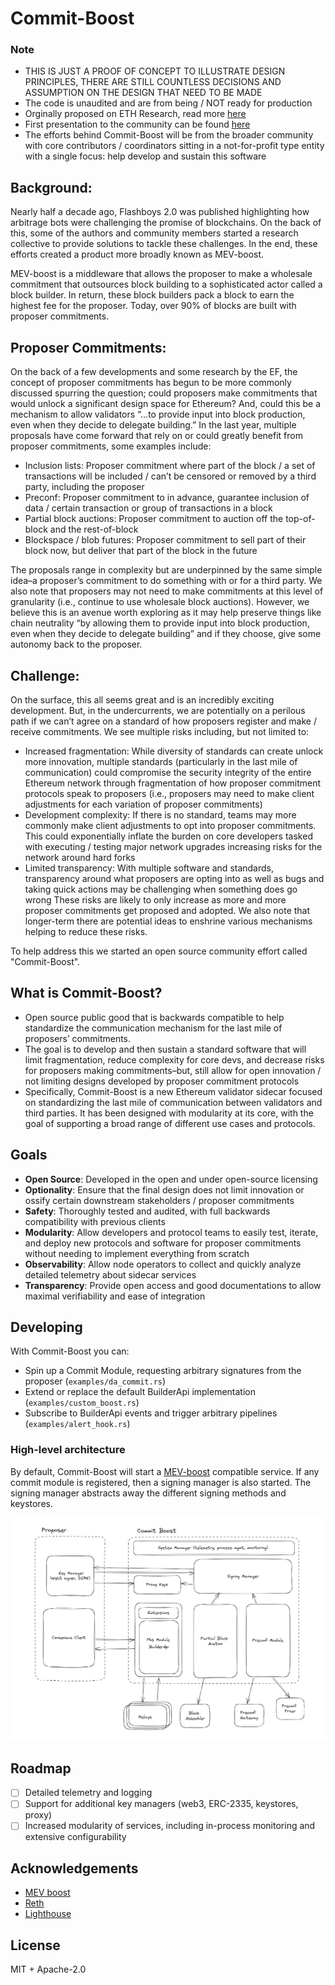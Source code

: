 # Commit-Boost
### Note
- THIS IS JUST A PROOF OF CONCEPT TO ILLUSTRATE DESIGN PRINCIPLES, THERE ARE STILL COUNTLESS DECISIONS AND ASSUMPTION ON THE DESIGN THAT NEED TO BE MADE
- The code is unaudited and are from being / NOT ready for production
- Orginally proposed on ETH Research, read more [here](https://ethresear.ch/t/based-proposer-commitments-ethereum-s-marketplace-for-proposer-commitments/19517)
- First presentation to the community can be found [here](https://www.youtube.com/watch?v=jrm4ZUoj9xY&list=PLJqWcTqh_zKHDFarAcF29QfdMlUpReZrR&index=11)
- The efforts behind Commit-Boost will be from the broader community with core contributors / coordinators sitting in a not-for-profit type entity with a single focus: help develop and sustain this software

## Background:

Nearly half a decade ago, Flashboys 2.0 was published highlighting how arbitrage bots were challenging the promise of blockchains. On the back of this, some of the authors and community members started a research collective to provide solutions to tackle these challenges. In the end, these efforts created a product more broadly known as MEV-boost.

MEV-boost is a middleware that allows the proposer to make a wholesale commitment that outsources block building to a sophisticated actor called a block builder. In return, these block builders pack a block to earn the highest fee for the proposer. Today, over 90% of blocks are built with proposer commitments.

## Proposer Commitments:

On the back of a few developments and some research by the EF, the concept of proposer commitments has begun to be more commonly discussed spurring the question; could proposers make commitments that would unlock a significant design space for Ethereum? And, could this be a mechanism to allow validators “…to provide input into block production, even when they decide to delegate building.” In the last year, multiple proposals have come forward that rely on or could greatly benefit from proposer commitments, some examples include:

- Inclusion lists: Proposer commitment where part of the block / a set of transactions will be included / can’t be censored or removed by a third party, including the proposer
- Preconf: Proposer commitment to in advance, guarantee inclusion of data / certain transaction or group of transactions in a block
- Partial block auctions: Proposer commitment to auction off the top-of-block and the rest-of-block
- Blockspace / blob futures: Proposer commitment to sell part of their block now, but deliver that part of the block in the future

The proposals range in complexity but are underpinned by the same simple idea–a proposer’s commitment to do something with or for a third party. We also note that proposers may not need to make commitments at this level of granularity (i.e., continue to use wholesale block auctions). However, we believe this is an avenue worth exploring as it may help preserve things like chain neutrality “by allowing them to provide input into block production, even when they decide to delegate building” and if they choose, give some autonomy back to the proposer.

## Challenge:

On the surface, this all seems great and is an incredibly exciting development. But, in the undercurrents, we are potentially on a perilous path if we can’t agree on a standard of how proposers register and make / receive commitments. We see multiple risks including, but not limited to:

- Increased fragmentation: While diversity of standards can create unlock more innovation, multiple standards (particularly in the last mile of communication) could compromise the security integrity of the entire Ethereum network through fragmentation of how proposer commitment protocols speak to proposers (i.e., proposers may need to make client adjustments for each variation of proposer commitments)
- Development complexity: If there is no standard, teams may more commonly make client adjustments to opt into proposer commitments. This could exponentially inflate the burden on core developers tasked with executing / testing major network upgrades increasing risks for the network around hard forks
- Limited transparency: With multiple software and standards, transparency around what proposers are opting into as well as bugs and taking quick actions may be challenging when something does go wrong
These risks are likely to only increase as more and more proposer commitments get proposed and adopted. We also note that longer-term there are potential ideas to enshrine various mechanisms helping to reduce these risks.

To help address this we started an open source community effort called "Commit-Boost". 

## What is Commit-Boost?
- Open source public good that is backwards compatible to help standardize the communication mechanism for the last mile of proposers’ commitments. 
- The goal is to develop and then sustain a standard software that will limit fragmentation, reduce complexity for core devs, and decrease risks for proposers making commitments–but, still allow for open innovation / not limiting designs developed by proposer commitment protocols
- Specifically, Commit-Boost is a new Ethereum validator sidecar focused on standardizing the last mile of communication between validators and third parties. It has been designed with modularity at its core, with the goal of supporting a broad range of different use cases and protocols.

## Goals
- **Open Source**: Developed in the open and under open-source licensing 
- **Optionality**: Ensure that the final design does not limit innovation or ossify certain downstream stakeholders / proposer commitments
- **Safety**: Thoroughly tested and audited, with full backwards compatibility with previous clients 
- **Modularity**: Allow developers and protocol teams to easily test, iterate, and deploy new protocols and software for proposer commitments without needing to implement everything from scratch 
- **Observability**: Allow node operators to collect and quickly analyze detailed telemetry about sidecar services 
- **Transparency**: Provide open access and good documentations to allow maximal verifiability and ease of integration

## Developing
With Commit-Boost you can:
- Spin up a Commit Module, requesting arbitrary signatures from the proposer (`examples/da_commit.rs`)
- Extend or replace the default BuilderApi implementation (`examples/custom_boost.rs`)
- Subscribe to BuilderApi events and trigger arbitrary pipelines (`examples/alert_hook.rs`)

### High-level architecture
By default, Commit-Boost will start a [MEV-boost](https://github.com/flashbots/mev-boost) compatible service. If any commit module is registered, then a signing manager is also started. The signing manager abstracts away the different signing methods and keystores.

![architecture](docs/architecture.png)

## Roadmap
- [ ] Detailed telemetry and logging
- [ ] Support for additional key managers (web3, ERC-2335, keystores, proxy)
- [ ] Increased modularity of services, including in-process monitoring and extensive configurability

## Acknowledgements
- [MEV boost](https://github.com/flashbots/mev-boost)
- [Reth](https://github.com/paradigmxyz/reth)
- [Lighthouse](https://github.com/sigp/lighthouse)

## License
MIT + Apache-2.0
